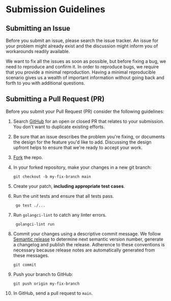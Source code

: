 # Submission Guidelines

## Submitting an Issue

Before you submit an issue, please search the issue tracker. An issue for your problem might already exist and the discussion might inform you of workarounds readily available.

We want to fix all the issues as soon as possible, but before fixing a bug, we need to reproduce and confirm it.
In order to reproduce bugs, we require that you provide a minimal reproduction.
Having a minimal reproducible scenario gives us a wealth of important information without going back and forth to you with additional questions.

## Submitting a Pull Request (PR)

Before you submit your Pull Request (PR) consider the following guidelines:

1. Search [GitHub](https://github.com/statnett/controller-runtime-viper/pulls) for an open or closed PR that relates to your submission.
   You don't want to duplicate existing efforts.

2. Be sure that an issue describes the problem you're fixing, or documents the design for the feature you'd like to add.
   Discussing the design upfront helps to ensure that we're ready to accept your work.

3. [Fork](https://github.com/statnett/controller-runtime-viper) the repo.

4. In your forked repository, make your changes in a new git branch:

     ```shell
     git checkout -b my-fix-branch main
     ```

5. Create your patch, **including appropriate test cases**.

6. Run the unit tests and ensure that all tests pass.
    ```shell
     go test ./...
     ```

7. Run `golangci-lint` to catch any linter errors.
    ```shell
     golangci-lint run
     ```

8. Commit your changes using a descriptive commit message. We follow [Semantic release](https://github.com/semantic-release/semantic-release) to determine next semantic version number, generate a changelog and publish the release. Adherence to these conventions is necessary because release notes are automatically generated from these messages.

     ```shell
     git commit
     ```

9. Push your branch to GitHub:

    ```shell
    git push origin my-fix-branch
    ```

10. In GitHub, send a pull request to `main`.
